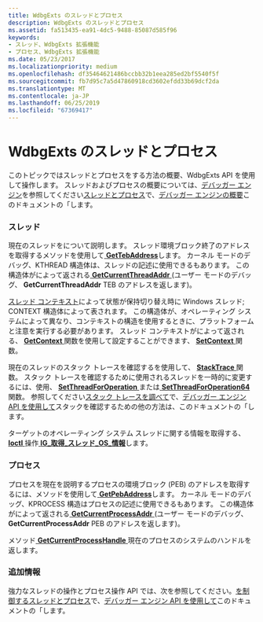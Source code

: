 ```yaml
---
title: WdbgExts のスレッドとプロセス
description: WdbgExts のスレッドとプロセス
ms.assetid: fa513435-ea91-4dc5-9488-85087d585f96
keywords:
- スレッド、WdbgExts 拡張機能
- プロセス、WdbgExts 拡張機能
ms.date: 05/23/2017
ms.localizationpriority: medium
ms.openlocfilehash: df35464621486bccbb32b1eea285ed2bf5540f5f
ms.sourcegitcommit: fb7d95c7a5d47860918cd3602efdd33b69dcf2da
ms.translationtype: MT
ms.contentlocale: ja-JP
ms.lasthandoff: 06/25/2019
ms.locfileid: "67369417"
---
```

# <a name="wdbgexts-threads-and-processes"></a>WdbgExts のスレッドとプロセス


このトピックではスレッドとプロセスをする方法の概要、WdbgExts API を使用して操作します。 スレッドおよびプロセスの概要については、[デバッガー エンジン](introduction.md#debugger-engine)を参照してください[スレッドとプロセス](threads-and-processes.md)で、[デバッガー エンジンの概要](debugger-engine-overview.md)このドキュメントの「します。

### <a name="span-idthreadsspanspan-idthreadsspanthreads"></a><span id="threads"></span><span id="THREADS"></span>スレッド

現在のスレッドをについて説明します。 スレッド環境ブロック終了のアドレスを取得するメソッドを使用して[ **GetTebAddress**](https://docs.microsoft.com/windows-hardware/drivers/ddi/content/wdbgexts/nf-wdbgexts-gettebaddress)します。 カーネル モードのデバッグ、KTHREAD 構造体は、スレッドの記述に使用できるもあります。 この構造体がによって返される[ **GetCurrentThreadAddr** ](https://docs.microsoft.com/windows-hardware/drivers/ddi/content/wdbgexts/nf-wdbgexts-getcurrentthreadaddr) (ユーザー モードのデバッグ、 **GetCurrentThreadAddr** TEB のアドレスを返します)。

[スレッド コンテキスト](scopes-and-symbol-groups.md#thread-context)によって状態が保持切り替え時に Windows スレッド; CONTEXT 構造体によって表されます。 この構造体が、オペレーティング システムによって異なり、コンテキストの構造を使用するときに、プラットフォームと注意を実行する必要があります。 スレッド コンテキストがによって返される、 [ **GetContext** ](https://docs.microsoft.com/previous-versions/windows/hardware/previsioning-framework/ff545736(v=vs.85))関数を使用して設定することができます、 [ **SetContext** ](https://docs.microsoft.com/previous-versions/windows/hardware/previsioning-framework/ff556644(v=vs.85))関数。

現在のスレッドのスタック トレースを確認するを使用して、 [ **StackTrace** ](https://docs.microsoft.com/windows-hardware/drivers/ddi/content/wdbgexts/nc-wdbgexts-pwindbg_stacktrace_routine)関数。 スタック トレースを確認するために使用されるスレッドを一時的に変更するには、使用、 [ **SetThreadForOperation** ](https://docs.microsoft.com/windows-hardware/drivers/ddi/content/wdbgexts/nf-wdbgexts-setthreadforoperation)または[ **SetThreadForOperation64** ](https://docs.microsoft.com/windows-hardware/drivers/ddi/content/wdbgexts/nf-wdbgexts-setthreadforoperation64)関数。 参照してください[スタック トレースを調べて](examining-the-stack-trace.md)で、[デバッガー エンジン API を使用して](using-the-debugger-engine-api.md)スタックを確認するための他の方法は、このドキュメントの「します。

ターゲットのオペレーティング システム スレッドに関する情報を取得する、 [ **Ioctl** ](https://docs.microsoft.com/windows-hardware/drivers/ddi/content/wdbgexts/nc-wdbgexts-pwindbg_ioctl_routine)操作[ **IG\_取得\_スレッド\_OS\_情報**](https://docs.microsoft.com/windows-hardware/drivers/ddi/content/wdbgexts/ns-wdbgexts-_wdbgexts_thread_os_info)します。

### <a name="span-idprocessesspanspan-idprocessesspanprocesses"></a><span id="processes"></span><span id="PROCESSES"></span>プロセス

プロセスを現在を説明するプロセスの環境ブロック (PEB) のアドレスを取得するには、メソッドを使用して[ **GetPebAddress**](https://docs.microsoft.com/windows-hardware/drivers/ddi/content/wdbgexts/nf-wdbgexts-getpebaddress)します。 カーネル モードのデバッグ、KPROCESS 構造はプロセスの記述に使用できるもあります。 この構造体がによって返される[ **GetCurrentProcessAddr** ](https://docs.microsoft.com/windows-hardware/drivers/ddi/content/wdbgexts/nf-wdbgexts-getcurrentprocessaddr) (ユーザー モードのデバッグ、 **GetCurrentProcessAddr** PEB のアドレスを返します)。

メソッド[ **GetCurrentProcessHandle** ](https://docs.microsoft.com/windows-hardware/drivers/ddi/content/dbgeng/nf-dbgeng-idebugsystemobjects-getcurrentprocesshandle)現在のプロセスのシステムのハンドルを返します。

### <a name="span-idadditionalinformationspanspan-idadditionalinformationspanadditional-information"></a><span id="additional_information"></span><span id="ADDITIONAL_INFORMATION"></span>追加情報

強力なスレッドの操作とプロセス操作 API では、次を参照してください。[を制御するスレッドとプロセス](controlling-threads-and-processes.md)で、[デバッガー エンジン API を使用して](using-the-debugger-engine-api.md)このドキュメントの「します。

 

 





